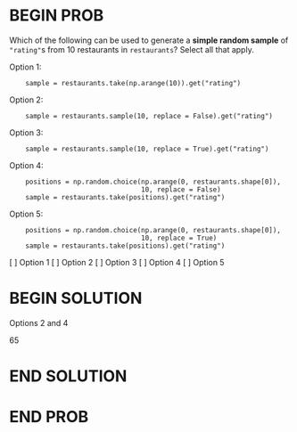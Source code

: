 # BEGIN PROB

Which of the following can be used to generate a **simple random
sample** of `"rating"`s from 10 restaurants in `restaurants`? Select all
that apply.

Option 1:

        sample = restaurants.take(np.arange(10)).get("rating")

Option 2:

        sample = restaurants.sample(10, replace = False).get("rating")

Option 3:

        sample = restaurants.sample(10, replace = True).get("rating")

Option 4:

        positions = np.random.choice(np.arange(0, restaurants.shape[0]), 
                                     10, replace = False)
        sample = restaurants.take(positions).get("rating")

Option 5:

        positions = np.random.choice(np.arange(0, restaurants.shape[0]), 
                                     10, replace = True)
        sample = restaurants.take(positions).get("rating")

[ ] Option 1
[ ] Option 2
[ ] Option 3
[ ] Option 4
[ ] Option 5

# BEGIN SOLUTION

Options 2 and 4

<average>65</average>

# END SOLUTION

# END PROB